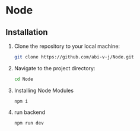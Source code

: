 # Node


## Installation

1. Clone the repository to your local machine:

    ```bash
    git clone https://github.com/abi-v-j/Node.git
    ```

2. Navigate to the project directory:

    ```bash
    cd Node
    ```
    
3. Installing Node Modules 
    
    ```
    npm i
    ```
4. run backend 
    
    ```
    npm run dev
    ```
    